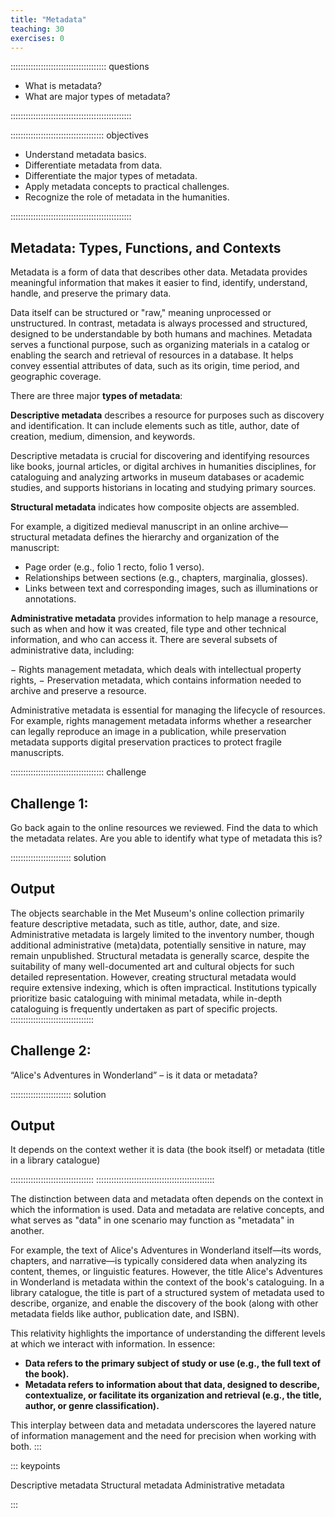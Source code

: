 ```yaml
---
title: "Metadata"
teaching: 30
exercises: 0
---
```


:::::::::::::::::::::::::::::::::::::: questions 

- What is metadata?
- What are major types of metadata?

::::::::::::::::::::::::::::::::::::::::::::::::

::::::::::::::::::::::::::::::::::::: objectives

- Understand metadata basics.
- Differentiate metadata from data.
- Differentiate the major types of metadata.
- Apply metadata concepts to practical challenges.
- Recognize the role of metadata in the humanities.

::::::::::::::::::::::::::::::::::::::::::::::::

## Metadata: Types, Functions, and Contexts

Metadata is a form of data that describes other data. Metadata provides meaningful information that makes it easier to find, identify, understand, handle, and preserve the primary data.

Data itself can be structured or "raw," meaning unprocessed or unstructured. In contrast, metadata is always processed and structured, designed to be understandable by both humans and machines. Metadata serves a functional purpose, such as organizing materials in a catalog or enabling the search and retrieval of resources in a database. It helps convey essential attributes of data, such as its origin, time period, and geographic coverage.

There are three major **types of metadata**:

**Descriptive metadata** describes a resource for purposes such as discovery and identification. It can include elements such as title, author, date of creation, medium, dimension, and keywords.

Descriptive metadata is crucial for discovering and identifying resources like books, journal articles, or digital archives in humanities disciplines, for cataloguing and analyzing artworks in museum databases or academic studies, and supports historians in locating and studying primary sources.

**Structural metadata** indicates how composite objects are assembled.

For example, a digitized medieval manuscript in an online archive—structural metadata defines the hierarchy and organization of the manuscript:

- Page order (e.g., folio 1 recto, folio 1 verso).
- Relationships between sections (e.g., chapters, marginalia, glosses).
- Links between text and corresponding images, such as illuminations or annotations.

**Administrative metadata** provides information to help manage a resource, such as when and how it was created, file type and other technical information, and who can access it. There are several subsets of administrative data, including: 

− Rights management metadata, which deals with intellectual property rights,
− Preservation metadata, which contains information needed to archive and preserve a resource.

Administrative metadata is essential for managing the lifecycle of resources. For example, rights management metadata informs whether a researcher can legally reproduce an image in a publication, while preservation metadata supports digital preservation practices to protect fragile manuscripts.


::::::::::::::::::::::::::::::::::::: challenge 

## Challenge 1: 

Go back again to the online resources we reviewed. Find the data to which the metadata relates. Are you able to identify what type of metadata this is? 

:::::::::::::::::::::::: solution 

## Output
The objects searchable in the Met Museum's online collection primarily feature descriptive metadata, such as title, author, date, and size. Administrative metadata is largely limited to the inventory number, though additional administrative (meta)data, potentially sensitive in nature, may remain unpublished. Structural metadata is generally scarce, despite the suitability of many well-documented art and cultural objects for such detailed representation. However, creating structural metadata would require extensive indexing, which is often impractical. Institutions typically prioritize basic cataloguing with minimal metadata, while in-depth cataloguing is frequently undertaken as part of specific projects.
:::::::::::::::::::::::::::::::::


## Challenge 2: 

“Alice's Adventures in Wonderland” – is it data or metadata?

:::::::::::::::::::::::: solution 

## Output
It depends on the context wether it is data (the book itself) or metadata (title in a library catalogue) 

:::::::::::::::::::::::::::::::::
:::::::::::::::::::::::::::::::::::::::::::::::

The distinction between data and metadata often depends on the context in which the information is used. Data and metadata are relative concepts, and what serves as "data" in one scenario may function as "metadata" in another.

For example, the text of Alice's Adventures in Wonderland itself—its words, chapters, and narrative—is typically considered data when analyzing its content, themes, or linguistic features. However, the title Alice's Adventures in Wonderland is metadata within the context of the book's cataloguing. In a library catalogue, the title is part of a structured system of metadata used to describe, organize, and enable the discovery of the book (along with other metadata fields like author, publication date, and ISBN).

This relativity highlights the importance of understanding the different levels at which we interact with information. In essence:

- **Data refers to the primary subject of study or use (e.g., the full text of the book).**
- **Metadata refers to information about that data, designed to describe, contextualize, or facilitate its organization and retrieval (e.g., the title, author, or genre classification).**

This interplay between data and metadata underscores the layered nature of information management and the need for precision when working with both.
:::

::: keypoints

Descriptive metadata
Structural metadata
Administrative metadata

:::
